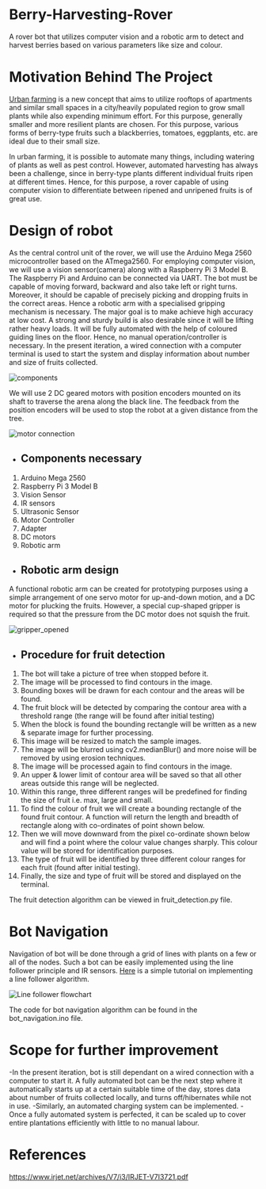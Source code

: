# Berry-Harvesting-Rover
A rover bot that utilizes computer vision and a robotic arm to detect and harvest berries based on various parameters like size and colour. 

# Motivation Behind The Project
[Urban farming](https://www.thespruceeats.com/what-is-urban-farming-5188341) is a new concept that aims to utilize rooftops of apartments and similar small spaces in a city/heavily populated region to grow small plants while also expending minimum effort. For this purpose, generally smaller and more resilient plants are chosen. For this purpose, various forms of berry-type fruits such a blackberries, tomatoes, eggplants, etc. are ideal due to their small size. 

In urban farming, it is possible to automate many things, including watering of plants as well as pest control. However, automated harvesting has always been a challenge, since in berry-type plants different individual fruits ripen at different times. Hence, for this purpose, a rover capable of using computer vision to differentiate between ripened and unripened fruits is of great use.

# Design of robot
As the central control unit of the rover, we will use the Arduino Mega 2560 microcontroller based on the ATmega2560. For employing computer vision, we will use a vision sensor(camera) along with a Raspberry Pi 3 Model B. The Raspberry Pi and Arduino can be connected via UART. The bot must be capable of moving forward, backward and also take left or right turns. Moreover, it should be capable of precisely picking and dropping fruits in the correct areas. Hence a robotic arm with a specialised gripping mechanism is necessary. The major goal is to make achieve high accuracy at low cost. A strong and sturdy build is also desirable since it will be lifting rather heavy loads. It will be fully automated with the help of coloured guiding lines on the floor. Hence, no manual operation/controller is necessary. In the present iteration, a wired connection with a computer terminal is used to start the system and display information about number and size of fruits collected. 

![components](https://user-images.githubusercontent.com/91414273/200113429-9b8ff518-fe70-4226-8c62-05c6f1df11e3.jpg)

We will use 2 DC geared motors with position encoders mounted on its shaft to traverse the arena along the black line. The feedback from the position encoders will be used to stop the robot at a given distance from the tree.

![motor connection](https://user-images.githubusercontent.com/91414273/200113440-5c4aa47c-56d5-4f85-9309-1608daabac5f.jpg)

- ## Components necessary

1. Arduino Mega 2560
2. Raspberry Pi 3 Model B
3. Vision Sensor
4. IR sensors
5. Ultrasonic Sensor
6. Motor Controller
7. Adapter
8. DC motors
9. Robotic arm

- ## Robotic arm design

A functional robotic arm can be created for prototyping purposes using a simple arrangement of one servo motor for up-and-down motion, and a DC motor for plucking the fruits. However, a special cup-shaped gripper is required so that the pressure from the DC motor does not squish the fruit.

![gripper_opened](https://user-images.githubusercontent.com/91414273/200113355-a71e12ad-61c2-49b1-9877-c6f4bd8bd9c4.png)

- ## Procedure for fruit detection

1. The bot will take a picture of tree when stopped before it.
2. The image will be processed to find contours in the image.
3. Bounding boxes will be drawn for each contour and the areas will be found.
4. The fruit block will be detected by comparing the contour area with a threshold range (the range will be found after initial testing)
5. When the block is found the bounding rectangle will be written as a new & separate image for further processing.
6. This image will be resized to match the sample images.
7. The image will be blurred using cv2.medianBlur() and more noise will be removed by using erosion techniques.
8. The image will be processed again to find contours in the image.
9. An upper & lower limit of contour area will be saved so that all other areas outside this range will be neglected.
10. Within this range, three different ranges will be predefined for finding the size of fruit i.e. max, large and small.
11. To find the colour of fruit we will create a bounding rectangle of the found fruit contour. A function will return the length and breadth of rectangle along with co-ordinates of point shown below.
12. Then we will move downward from the pixel co-ordinate shown below and will find a point where the colour value changes sharply. This colour value will be stored for identification purposes.
13. The type of fruit will be identified by three different colour ranges for each fruit (found after initial testing).
14. Finally, the size and type of fruit will be stored and displayed on the terminal. 

The fruit detection algorithm can be viewed in fruit_detection.py file.

# Bot Navigation

Navigation of bot will be done through a grid of lines with plants on a few or all of the nodes. Such a bot can be easily implemented using the line follower principle and IR sensors. [Here](https://create.arduino.cc/projecthub/saher-iqbal/line-follower-robot-36516b) is a simple tutorial on implementing a line follower algorithm.

![Line follower flowchart](https://user-images.githubusercontent.com/91414273/200115025-c966dc15-c16c-43df-b046-947b10aedc71.jpg)

The code for bot navigation algorithm can be found in the bot_navigation.ino file.

# Scope for further improvement

-In the present iteration, bot is still dependant on a wired connection with a computer to start it. A fully automated bot can be the next step where it automatically starts up at a certain suitable time of the day, stores data about number of fruits collected locally, and turns off/hibernates while not in use.
-Similarly, an automated charging system can be implemented.
-Once a fully automated system is perfected, it can be scaled up to cover entire plantations efficiently with little to no manual labour.

# References

https://www.irjet.net/archives/V7/i3/IRJET-V7I3721.pdf
